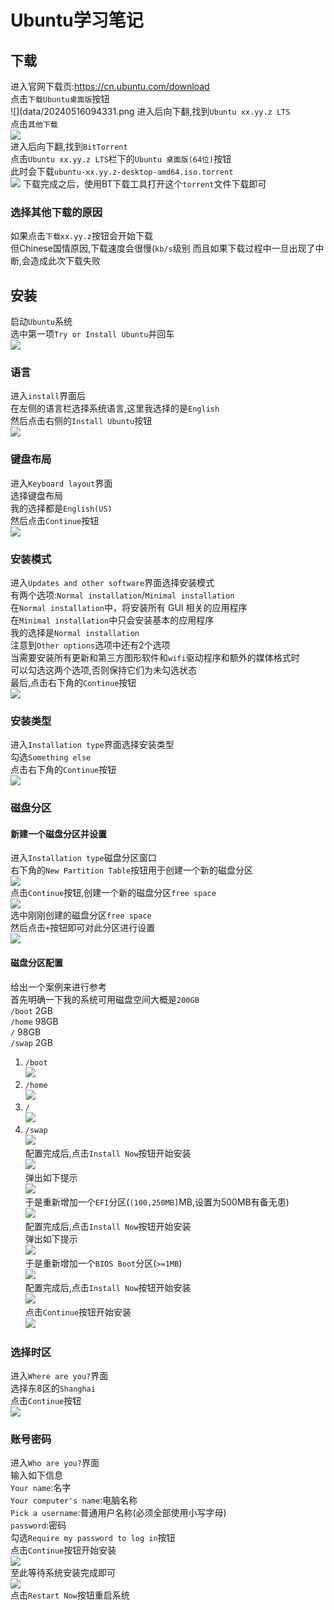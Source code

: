 # Ubuntu学习笔记
## 下载
进入官网下载页:<https://cn.ubuntu.com/download>  
点击`下载Ubuntu桌面版`按钮  
![](data/20240516094331.png 
进入后向下翻,找到`Ubuntu xx.yy.z LTS`  
点击`其他下载`  
![](data/20240516094453.png)  
进入后向下翻,找到`BitTorrent`  
点击`Ubuntu xx.yy.z LTS`栏下的`Ubuntu 桌面版(64位)`按钮  
此时会下载`ubuntu-xx.yy.z-desktop-amd64.iso.torrent`  
![](data/20240516095053.png)
下载完成之后，使用BT下载工具打开这个`torrent`文件下载即可  
### 选择其他下载的原因
如果点击`下载xx.yy.z`按钮会开始下载  
但Chinese国情原因,下载速度会很慢(`kb/s`级别 
而且如果下载过程中一旦出现了中断,会造成此次下载失败
## 安装
启动`Ubuntu`系统  
选中第一项`Try or Install Ubuntu`并回车  
![](data/20240516152406.png)  
### 语言
进入`install`界面后  
在左侧的语言栏选择系统语言,这里我选择的是`English`  
然后点击右侧的`Install Ubuntu`按钮  
![](data/20240516152557.png)  
### 键盘布局
进入`Keyboard layout`界面  
选择键盘布局  
我的选择都是`English(US)`  
然后点击`Continue`按钮  
![](data/20240516152928.png)  
### 安装模式
进入`Updates and other software`界面选择安装模式  
有两个选项:`Normal installation`/`Minimal installation`  
在`Normal installation`中，将安装所有 GUI 相关的应用程序  
在`Minimal installation`中只会安装基本的应用程序  
我的选择是`Normal installation`  
注意到`Other options`选项中还有2个选项  
当需要安装所有更新和第三方图形软件和`wifi`驱动程序和额外的媒体格式时  
可以勾选这两个选项,否则保持它们为未勾选状态  
最后,点击右下角的`Continue`按钮  
![](data/20240516153417.png)  
### 安装类型
进入`Installation type`界面选择安装类型  
勾选`Something else`  
点击右下角的`Continue`按钮  
![](data/20240516154146.png)  
### 磁盘分区
#### 新建一个磁盘分区并设置
进入`Installation type`磁盘分区窗口  
右下角的`New Partition Table`按钮用于创建一个新的磁盘分区  
![](data/20240516160631.png)  
点击`Continue`按钮,创建一个新的磁盘分区`free space`  
![](data/20240516160929.png)  
选中刚刚创建的磁盘分区`free space`  
然后点击`+`按钮即可对此分区进行设置  
![](data/20240516161230.png)  
#### 磁盘分区配置
给出一个案例来进行参考  
首先明确一下我的系统可用磁盘空间大概是`200GB`  
`/boot`  2GB  
`/home`  98GB  
`/`      98GB  
`/swap`  2GB  
1. `/boot`  
![](data/20240516162202.png)  
2. `/home`  
![](data/20240516162510.png)  
3. `/`  
![](data/20240516162644.png)  
4. `/swap`  
![](data/20240516162853.png)  
配置完成后,点击`Install Now`按钮开始安装  
![](data/20240516163107.png)  
弹出如下提示  
![](data/20240516163420.png)  
于是重新增加一个`EFI`分区(`(100,250MB]`MB,设置为500MB有备无患)  
![](data/20240516163648.png)  
配置完成后,点击`Install Now`按钮开始安装  
弹出如下提示  
![](data/20240516164101.png)  
于是重新增加一个`BIOS Boot`分区(`>=1MB`)  
![](data/20240516164309.png)  
配置完成后,点击`Install Now`按钮开始安装  
![](data/20240516164530.png)  
点击`Continue`按钮开始安装  
![](data/20240516164600.png)  
### 选择时区
进入`Where are you?`界面  
选择东8区的`Shanghai`  
点击`Continue`按钮  
![](data/20240516164743.png)  
### 账号密码
进入`Who are you?`界面  
输入如下信息  
`Your name`:名字  
`Your computer's name`:电脑名称  
`Pick a username`:普通用户名称(必须全部使用小写字母)  
`password`:密码  
勾选`Require my password to log in`按钮  
点击`Continue`按钮开始安装  
![](data/20240516165121.png)  
至此等待系统安装完成即可  
![](data/20240516170558.png)  
点击`Restart Now`按钮重启系统  